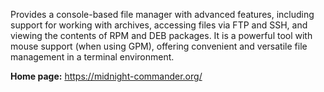 Provides a console-based file manager with advanced features, including support for working with archives,
accessing files via FTP and SSH, and viewing the contents of RPM and DEB packages.
It is a powerful tool with mouse support (when using GPM),
offering convenient and versatile file management in a terminal environment.

**Home page:** <https://midnight-commander.org/>
